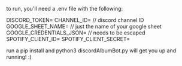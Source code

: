 to run, you'll need a .env file with the following:

DISCORD_TOKEN=
CHANNEL_ID= // discord channel ID
GOOGLE_SHEET_NAME= // just the name of your google sheet
GOOGLE_CREDENTIALS_JSON= // needs to be escaped
SPOTIFY_CLIENT_ID=
SPOTIFY_CLIENT_SECRET=

run a pip install and python3 discordAlbumBot.py will get you up and running! :)

